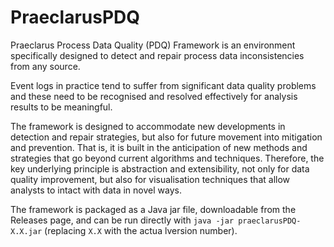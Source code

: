 # PraeclarusPDQ
Praeclarus Process Data Quality (PDQ) Framework is an environment specifically designed to detect and repair process data inconsistencies from any source.

Event logs in practice tend to suffer from significant data quality problems and these need to be recognised and resolved effectively for analysis results to be meaningful.

The framework is designed to accommodate new developments in detection and repair strategies, but also for future movement into mitigation and prevention. That is, it is built in the anticipation of new methods and strategies that go beyond current algorithms and techniques. Therefore, the key underlying principle is abstraction and extensibility, not only for data quality improvement, but also for visualisation techniques that allow analysts to intact with data in novel ways.

The framework is packaged as a Java jar file, downloadable from the Releases page, and can be run directly with ```java -jar praeclarusPDQ-X.X.jar``` (replacing ```X.X``` with the actua lversion number).
